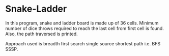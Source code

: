 # Snake-Ladder

In this program, snake and ladder board is made up of 36 cells. Minimum number of dice throws required to reach the last cell from first cell is found. Also, the path traversed is printed.

Approach used  is breadth first search single source shortest path i.e. BFS SSSP. 
